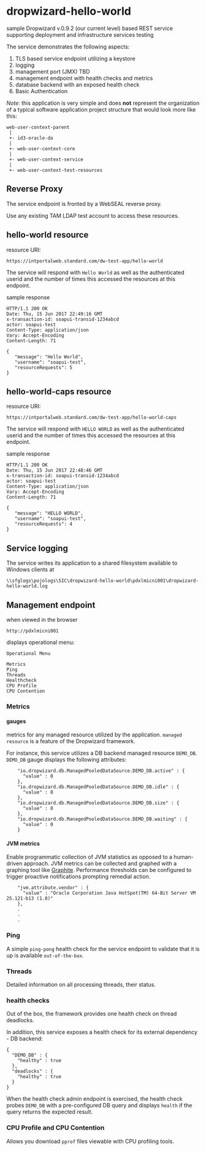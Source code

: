 # dropwizard-hello-world

sample Dropwizard v.0.9.2 (our current level) based REST service supporting deployment and infrastructure services testing

The service demonstrates the following aspects:

1. TLS based service endpoint utilizing a keystore
1. logging
1. management port (JMX) TBD
1. management endpoint with health checks and metrics
1. database backend with an exposed health check
1. Basic Authentication

*Note*: this application is very simple and does **not** represent the organization of a typical software application project structure that would look more like this:

```
web-user-context-parent
 |
 +- id3-oracle-da
 |
 +- web-user-context-core
 |
 +- web-user-context-service
 |
 +- web-user-context-test-resources
```

## Reverse Proxy

The service endpoint is fronted by a WebSEAL reverse proxy.

Use any existing TAM LDAP test account to access these resources.



## hello-world resource

resource URI:

```
https://intportalweb.standard.com/dw-test-app/hello-world
```

The service will respond with `Hello World` as well as the authenticated userid and the number of times this accessed the resources at this endpoint. 

sample response

```
HTTP/1.1 200 OK
Date: Thu, 15 Jun 2017 22:49:16 GMT
x-transaction-id: soapui-transid-1234abcd
actor: soapui-test
Content-Type: application/json
Vary: Accept-Encoding
Content-Length: 71

{
   "message": "Hello World",
   "username": "soapui-test",
   "resourceRequests": 5
}
```

## hello-world-caps resource

resource URI:

```
https://intportalweb.standard.com/dw-test-app/hello-world-caps
```

The service will respond with `HELLO WORLD` as well as the authenticated userid and the number of times this accessed the resources at this endpoint. 

sample response

```
HTTP/1.1 200 OK
Date: Thu, 15 Jun 2017 22:48:46 GMT
x-transaction-id: soapui-transid-1234abcd
actor: soapui-test
Content-Type: application/json
Vary: Accept-Encoding
Content-Length: 71

{
   "message": "HELLO WORLD",
   "username": "soapui-test",
   "resourceRequests": 4
}
```


## Service logging

The service writes its application to a shared filesystem available to Windows clients at

```
\\sfglogs\pojologs\SIC\dropwizard-hello-world\pdxlmicni001\dropwizard-hello-world.log
```
## Management endpoint

when viewed in the browser

```
http://pdxlmicni001
```

displays operational menu:

```
Operational Menu

Metrics
Ping
Threads
Healthcheck
CPU Profile
CPU Contention
```

### Metrics

#### gauges

metrics for any managed resource utilized by the application.
`managed resource` is a feature of the Dropwizard framework.

For instance, this service utilizes a DB backend managed resource `DEMO_DB`.
`DEMO_DB` gauge displays the following attributes:

```
    "io.dropwizard.db.ManagedPooledDataSource.DEMO_DB.active" : {
      "value" : 0
    },
    "io.dropwizard.db.ManagedPooledDataSource.DEMO_DB.idle" : {
      "value" : 8
    },
    "io.dropwizard.db.ManagedPooledDataSource.DEMO_DB.size" : {
      "value" : 8
    },
    "io.dropwizard.db.ManagedPooledDataSource.DEMO_DB.waiting" : {
      "value" : 0
    }
```

#### JVM metrics

Enable programmatic collection of JVM statistics as opposed to a human-driven approach.
JVM metrics can be collected and graphed with a graphing tool like [Graphite](https://graphiteapp.org).  Performance thresholds can be configured to trigger proactive notifications prompting remedial action.


```
    "jvm.attribute.vendor" : {
      "value" : "Oracle Corporation Java HotSpot(TM) 64-Bit Server VM 25.121-b13 (1.8)"
    },
    .
    .
    .
```

### Ping 

A simple `ping-pong` health check for the service endpoint to validate that it is up is available `out-of-the-box`.

### Threads

Detailed information on all processing threads, their status.

### health checks

Out of the box, the framework provides one health check on thread deadlocks.

In addition, this service exposes a health check for its external dependency - DB backend:

```
{
  "DEMO_DB" : {
    "healthy" : true
  },
  "deadlocks" : {
    "healthy" : true
  }
}
```

When the health check admin endpoint is exercised, the health check probes `DEMO_DB` with a pre-configured DB query and displays `health` if the query returns the expected result.
 
### CPU Profile and CPU Contention
 
Allows you download `pprof` files viewable with CPU profiling tools.  
 

